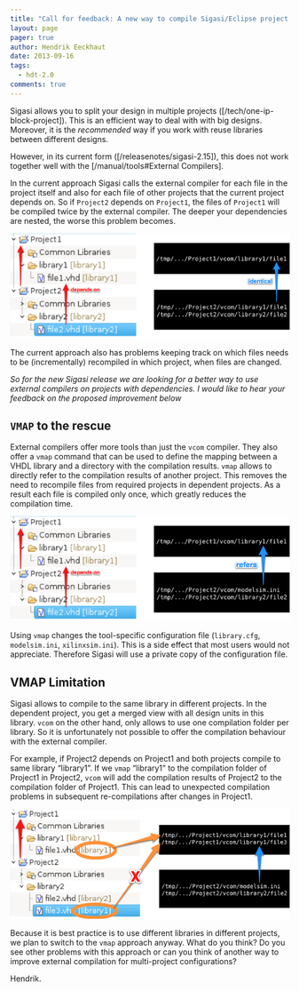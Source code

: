 ```yaml
---
title: "Call for feedback: A new way to compile Sigasi/Eclipse project dependencies with an External Compiler"
layout: page 
pager: true
author: Hendrik Eeckhaut
date: 2013-09-16
tags: 
  - hdt-2.0
comments: true
---
```

Sigasi allows you to split your design in multiple projects ([/tech/one-ip-block-project]). This is an efficient way to deal with with big designs. Moreover, it is the _recommended_ way if you work with reuse libraries between different designs.

However, in its current form ([/releasenotes/sigasi-2.15]), this does not work together well with the [/manual/tools#External Compilers].

In the current approach Sigasi calls the external compiler for each file in the project itself and also for each file of other projects that the current project depends on.  So if `Project2` depends on `Project1`, the files of `Project1` will be compiled twice by the external compiler. The deeper your dependencies are nested, the worse this problem becomes.

![Sigasi Project Dependencies and vcom: current approach](images/now_a.png)

The current approach also has problems keeping track on which files needs to be (incrementally) recompiled in which project, when files are changed.

_So for the new Sigasi release we are looking for a better way to use external compilers on projects with dependencies. I would like to hear your feedback on the proposed improvement below_

## `VMAP` to the rescue

External compilers offer more tools than just the `vcom` compiler. They also offer a `vmap` command that can be used to define the mapping between a VHDL library and a directory with the compilation results. `vmap` allows to directly refer to the compilation results of another project. This removes the need to recompile files from required projects in dependent projects. As a result each file is compiled only once, which greatly reduces the compilation time.

![Sigasi Project Dependencies and vcom: proposed vmap approach](images/planned_a.png)

Using `vmap` changes the tool-specific configuration file (`library.cfg`, `modelsim.ini`, `xilinxsim.ini`). This is a side effect that most users would not appreciate. Therefore Sigasi will use a private copy of the configuration file.

## VMAP Limitation

Sigasi allows to compile to the same library in different projects. In the dependent project, you get a merged view with all design units in this library. `vcom` on the other hand, only allows to use one compilation folder per library. So it is unfortunately not possible to offer the compilation behaviour with the external compiler.

For example, if Project2 depends on Project1 and both projects compile to same library “library1”. If we `vmap` “library1” to the compilation folder of Project1 in Project2, `vcom` will add the compilation results of Project2 to the compilation folder of Project1. This can lead to unexpected compilation problems in subsequent re-compilations after changes in Project1.

![Sigasi Project Dependencies and vcom: limitation](images/planned_samelib_a.png)

Because it is best practice is to use different libraries in different projects, we plan to switch to the `vmap` approach anyway. What do you think? Do you see other problems with this approach or can you think of another way to improve external compilation for multi-project configurations?

Hendrik.